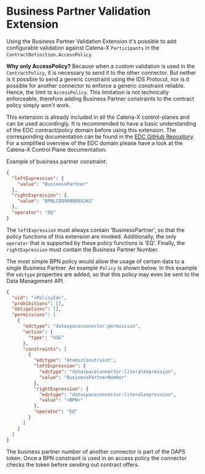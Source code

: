 # Business Partner Validation Extension

Using the Business Partner Validation Extension it's possible to add configurable validation against
Catena-X `Participants` in the `ContractDefinition.AccessPolicy`.

**Why only AccessPolicy?** Because when a custom validation is used in the `ContractPolicy`, it is necessary
to send it to the other connector. But nether is it possible to send a generic constraint using the IDS Protocol,
nor is it possible for another connector to enforce a generic constraint reliable. Hence, the limit
to `AccessPolicy`. This limitation is not technically enforceable, therefore adding Business Partner constraints to the
contract policy simply won't work.

This extension is already included in all the Catena-X control-planes and can be used accordingly.
It is recommended to have a basic understanding of the EDC contract/policy domain before using this extension. The
corresponding documentation can
be found in the [EDC GitHub Repository](https://github.com/eclipse-dataspaceconnector/DataSpaceConnector). For a
simplified overview of the EDC domain please have a look at the Catena-X Control Plane documentation.

Example of business partner constraint:

```json
{
  "leftExpression": {
    "value": "BusinessPartner"
  },
  "rightExpression": {
    "value": "BPNLCDQ90000X42KU"
  },
  "operator": "EQ"
}
```

The `leftExpression` must always contain 'BusinessPartner', so that the policy functions of this extension are invoked.
Additionally, the only `operator` that is supported by these policy functions is 'EQ'. Finally, the `rightExpression`
must contain
the Business Partner Number.

The most simple BPN policy would allow the usage of certain data to a single Business Partner. An example `Policy` is
shown below. In this example the `edctype` properties are added, so that this policy may even be sent to the Data
Management API.

```json
{
  "uid": "<PolicyId>",
  "prohibitions": [],
  "obligations": [],
  "permissions": [
    {
      "edctype": "dataspaceconnector:permission",
      "action": {
        "type": "USE"
      },
      "constraints": [
        {
          "edctype": "AtomicConstraint",
          "leftExpression": {
            "edctype": "dataspaceconnector:literalexpression",
            "value": "BusinessPartnerNumber"
          },
          "rightExpression": {
            "edctype": "dataspaceconnector:literalexpression",
            "value": "<BPN>"
          },
          "operator": "EQ"
        }
      ]
    }
  ]
}
```

The business partner number of another connector is part of the DAPS token. Once a BPN constraint is used in an access
policy the connector checks the token before sending out contract offers.